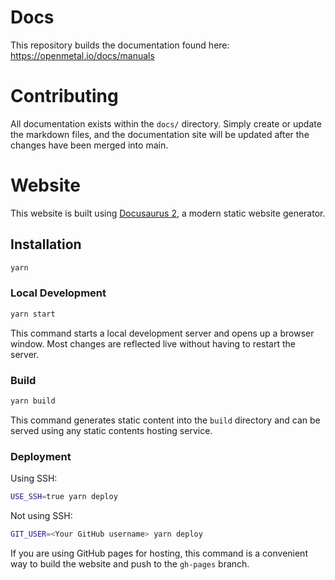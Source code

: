 # Docs
This repository builds the documentation found here: https://openmetal.io/docs/manuals

# Contributing
All documentation exists within the `docs/` directory. Simply create or update the markdown files, and the documentation site will be updated after the changes have been merged into main.


# Website

This website is built using [Docusaurus 2](https://docusaurus.io/), a modern
static website generator.

## Installation

```sh
yarn
```

### Local Development

```sh
yarn start
```

This command starts a local development server and opens up a browser window.
Most changes are reflected live without having to restart the server.

### Build

```sh
yarn build
```

This command generates static content into the `build` directory and can be
served using any static contents hosting service.

### Deployment

Using SSH:

```sh
USE_SSH=true yarn deploy
```

Not using SSH:

```sh
GIT_USER=<Your GitHub username> yarn deploy
```

If you are using GitHub pages for hosting, this command is a convenient way
to build the website and push to the `gh-pages` branch.
